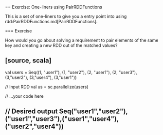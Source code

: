 == Exercise: One-liners using PairRDDFunctions

This is a set of one-liners to give you a entry point into using rdd:PairRDDFunctions.md[PairRDDFunctions].

=== Exercise

How would you go about solving a requirement to pair elements of the same key and creating a new RDD out of the matched values?

[source, scala]
----
val users = Seq((1, "user1"), (1, "user2"), (2, "user1"), (2, "user3"), (3,"user2"), (3,"user4"), (3,"user1"))

// Input RDD
val us = sc.parallelize(users)

// ...your code here

// Desired output
Seq("user1","user2"),("user1","user3"),("user1","user4"),("user2","user4"))
----
